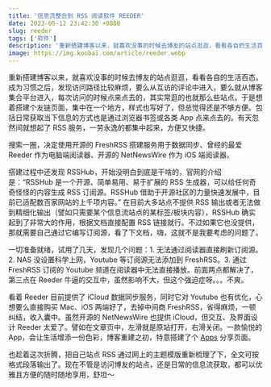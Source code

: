 ```yaml
---
title: '信息流整合到 RSS 阅读软件 REEDER'
date: 2023-05-12 23:42:30 +0800
slug: reeder
tags: ['软件']
description: '重新搭建博客以来，就喜欢没事的时候去博友的站点逛逛，看看各自的生活百态。成为习惯之后，发现访问路径比较麻烦，要么从互访的评论中进入，要么就从博客集合平台进入，每次访问的时候点来点去的，其实常逛的也就那么些站点。于是想着搭建个友链页面，集中在一个地方，样式也写好了，但总觉得还是不够方便。'
image: https://img.koobai.com/article/reeder.webp
---
```

重新搭建博客以来，就喜欢没事的时候去博友的站点逛逛，看看各自的生活百态。成为习惯之后，发现访问路径比较麻烦，要么从互访的评论中进入，要么就从博客集合平台进入，每次访问的时候点来点去的，其实常逛的也就那么些站点。于是想着搭建个友链页面，集中在一个地方，样式也写好了，但总觉得还是不够方便。包括日常获取当下信息的方式也是通过浏览器书签或各类 App 点来点去的。有天忽然间就想起了 RSS 服务，一劳永逸的都集中起来，方便又快捷。

搜索一圈，决定使用开源的 FreshRSS 搭建服务用于数据同步、曾经的最爱 Reeder 作为电脑端阅读器、开源的 NetNewsWire 作为 iOS 端阅读器。

搭建过程中还发现 RSSHub，开始没明白到底是干啥的，官网的介绍是：“RSSHub 是一个开源、简单易用、易于扩展的 RSS 生成器，可以给任何奇奇怪怪的内容生成 RSS 订阅源。RSSHub 借助于开源社区的力量快速发展中，目前已适配数百家网站的上千项内容。” 在目前大多站点不提供 RSS 输出或者无法做到精细化输出（譬如只需要某个信息流站点的某标签/板块内容），RSSHub 确实起到了非常大的作用，根据文档直接配置 RSS 链接就行。不过如果它也没提供，那就需要自己通过它编写订阅源，看了下文档，嗨，这就不是我要考虑的问题了。

一切准备就绪，试用了几天，发现几个问题：1. 无法通过阅读器直接刷新订阅源。2. NAS 没设置科学上网，Youtube 等订阅源无法添加到 FreshRSS。3. 通过 FreshRSS 订阅的 Youtube 频道在阅读器中无法直接播放。前面两点都解决了，第三点在 Reeder 牛逼的交互中，虽然影响不大，但这个强迫症呀。。。不爽。

看着 Reeder 目前提供了 iCloud 数据同步服务，同时它对 Youtube 也有优化，心想要么直接购买 Mac、iOS 两端好了，去掉中间商 FreshRSS，省得麻烦，一顿纠结，收入囊中。虽然开源的 NetNewsWire 也提供 iCloud，但交互、及界面设计 Reeder 太爱了。譬如在文章页中，左滑就是原站打开，右滑关闭。一款愉悦的 App，会让生活增添一份色彩，博客重建之初，特意搭建了个 [Apps](/apps) 分享页面。

也趁着这次折腾，把自己站点 RSS 通过网上的主题模版重新梳理了下，全文可按格式段落输出了。现在不管是访问博友的站点，还是日常的信息流获取，都可以优雅且方便的随时随地享用，舒坦～
